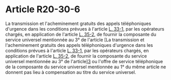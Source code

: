 # Article R20-30-6

La transmission et l'acheminement gratuits des appels téléphoniques d'urgence dans les conditions prévues à l'article [L. 33-1][1], par les opérateurs chargés, en application de l'article [L. 35-2][2], de fournir la composante du service universel mentionnée au 3° de l'article [La transmission et l'acheminement gratuits des appels téléphoniques d'urgence dans les conditions prévues à l'article [L. 33-1][1], par les opérateurs chargés, en application de l'article [L. 35-2][2], de fournir la composante du service universel mentionnée au 3° de l'article][3] ou l'offre de service téléphonique de la composante du service universel mentionnée au 1° du même article ne donnent pas lieu à compensation au titre du service universel.

 [1]: /affichCodeArticle.do?cidTexte=LEGITEXT000006070987&idArticle=LEGIARTI000006465743&dateTexte=&categorieLien=cid
 [2]: /affichCodeArticle.do?cidTexte=LEGITEXT000006070987&idArticle=LEGIARTI000006465807&dateTexte=&categorieLien=cid
 [3]: /affichCodeArticle.do?cidTexte=LEGITEXT000006070987&idArticle=LEGIARTI000006465416&dateTexte=&categorieLien=cid